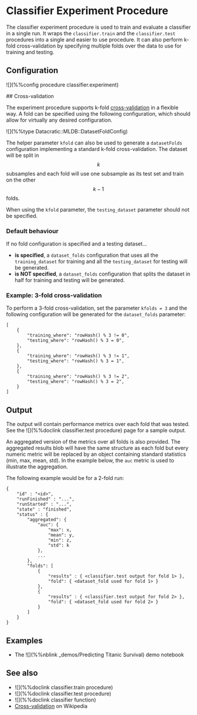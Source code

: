# Classifier Experiment Procedure

The classifier experiment procedure is used to train and evaluate a classifier in a single run.
It wraps the `classifier.train` and the `classifier.test` procedures into a single and easier to 
use procedure. It can also perform k-fold cross-validation by specifying multiple
folds over the data to use for training and testing.

## Configuration

![](%%config procedure classifier.experiment)

<a name="DatasetFoldConfig">
## Cross-validation

The experiment procedure supports k-fold 
[cross-validation](https://en.wikipedia.org/wiki/Cross-validation_(statistics)) in a
flexible way. A fold can be specified using the following configuration, which should allow
for virtually any desired configuration.

![](%%type Datacratic::MLDB::DatasetFoldConfig)

The helper parameter `kfold` can also be used to generate a `datasetFolds` configuration
implementing a standard k-fold cross-validation. The dataset will be split in $$k$$ subsamples and
each fold will use one subsample as its test set and train on the other $$k-1$$ folds.

When using the `kfold` parameter, the `testing_dataset` parameter should not be specified.

### Default behaviour

If no fold configuration is specified and a testing dataset...

- **is specified**, a `dataset_folds` configuration that uses
all the `training_dataset` for training and all the `testing_dataset` for testing
will be generated.
- **is NOT specified**, a `dataset_folds` configuration that splits
the dataset in half for training and testing will be generated.


### Example: 3-fold cross-validation

To perform a 3-fold cross-validation, set the parameter `kfolds = 3` and the following
configuration will be generated for the `dataset_folds` parameter:

    [
        {
            "training_where": "rowHash() % 3 != 0",
            "testing_where": "rowHash() % 3 = 0",
        },
        {
            "training_where": "rowHash() % 3 != 1",
            "testing_where": "rowHash() % 3 = 1",
        },
        {
            "training_where": "rowHash() % 3 != 2",
            "testing_where": "rowHash() % 3 = 2",
        }
    ]



## Output

The output will contain performance metrics over each fold that was tested. See the 
![](%%doclink classifier.test procedure) page for a sample output.

An aggregated version of the metrics over all folds is also provided. The aggregated
results blob will have the same structure as each fold but every numeric metric will
be replaced by an object containing standard statistics (min, max, mean, std).
In the example below, the `auc` metric is used to illustrate the aggregation.

The following example would be for a 2-fold run:

    {
        "id" : "<id>",
        "runFinished" : "...",
        "runStarted" : "...",
        "state" : "finished",
        "status" : {
            "aggregated": {
                "auc": {
                    "max": x,
                    "mean": y,
                    "min": z,
                    "std": k
                },
                ...
            },
            "folds": [
                {
                    "results" : { <classifier.test output for fold 1> },
                    "fold": { <dataset_fold used for fold 1> }
                },
                {
                    "results" : { <classifier.test output for fold 2> },
                    "fold": { <dataset_fold used for fold 2> }
                }
            ]
        }
    }


## Examples

* The ![](%%nblink _demos/Predicting Titanic Survival) demo notebook

## See also

* ![](%%doclink classifier.train procedure)
* ![](%%doclink classifier.test procedure)
* ![](%%doclink classifier function)
* [Cross-validation](https://en.wikipedia.org/wiki/Cross-validation_(statistics)) on Wikipedia


